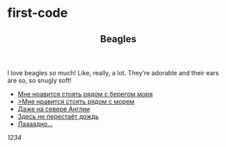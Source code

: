# first-code
<html>
 <head>
   <title>Title</title>
   <meta http-equiv="Content-Type" content="text / html; charset=utf-8">
 </head>
 <body> 
<article>
  <header>
    <h1>Beagles</h1>

  </header>
  <p>I love beagles <em>so</em> much! Like, really, a lot. They’re adorable and their ears are so, so snugly soft!</p>
 <ul>
          <li><a href="#">Мне нравится стоять рядом с берегом моря</a></li>
          <li><a href="#">>Мне нравится стоять рядом с морем</a></li>
          <li><a href="#">Даже на севере Англии</a></li>
          <li><a href="#">Здесь не перестаёт дождь</a></li>
          <li><a href="#">Лаааадно...</a></li>
        </ul>
<address>1234 </address>

</article>
 </body> 
</html>
